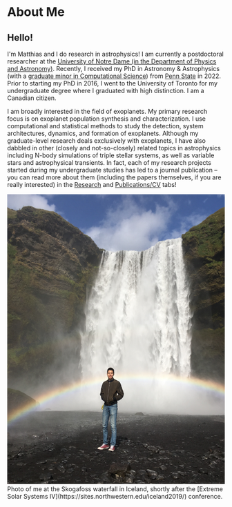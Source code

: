 # About Me

## Hello!

I'm Matthias and I do research in astrophysics! I am currently a postdoctoral researcher at the [University of Notre Dame (in the Department of Physics and Astronomy)](https://physics.nd.edu).
Recently, I received my PhD in Astronomy & Astrophysics (with a [graduate minor in Computational Science](http://www.csci.psu.edu)) from [Penn State](https://science.psu.edu/astro) in 2022. Prior to starting my PhD in 2016, I went to the University of Toronto for my undergraduate degree where I graduated with high distinction. I am a Canadian citizen.

I am broadly interested in the field of exoplanets. My primary research focus is on exoplanet population synthesis and characterization. I use computational and statistical methods to study the detection, system architectures, dynamics, and formation of exoplanets. Although my graduate-level research deals exclusively with exoplanets, I have also dabbled in other (closely and not-so-closely) related topics in astrophysics including N-body simulations of triple stellar systems, as well as variable stars and astrophysical transients. In fact, each of my research projects started during my undergraduate studies has led to a journal publication – you can read more about them (including the papers themselves, if you are really interested) in the [Research](https://hematthi.github.io/research.html) and [Publications/CV](https://hematthi.github.io/publications_cv.html) tabs!


<center><img src="/photos/Iceland_Skogafoss_me1.JPG" alt="Photo of me in Iceland, August 2019" width="800"/></center>  
Photo of me at the Skogafoss waterfall in Iceland, shortly after the [Extreme Solar Systems IV](https://sites.northwestern.edu/iceland2019/) conference.
